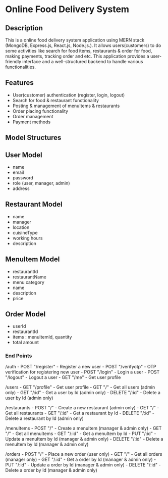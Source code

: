 # Online Food Delivery System

## Description

This is a online food delivery system application using MERN stack (MongoDB, Express.js, React.js, Node.js.). It allows users(customers) to do some activities like search for food items, restaurants & order for food, making payments, tracking order and etc. This application provides a user-friendly interface and a well-structured backend to handle various functionalities.

## Features

- User(customer) authentication (register, login, logout)
- Search for food & restaurant functionality
- Posting & management of menuItems & restaurants
- Order placing functionality
- Order management
- Payment methods

## Model Structures

## User Model

- name
- email
- password
- role (user, manager, admin)
- address

## Restaurant Model

- name
- manager
- location
- cuisineType
- working hours
- description

## MenuItem Model

- restaurantId
- restaurantName
- menu category
- name
- description
- price

## Order Model
- userId
- restaurantId
- items : menuItemId, quantity
- total amount

#####

### End Points

/auth
    - POST "/register" - Register a new user
    - POST "/verifyotp" - OTP verification for registering new user
    - POST "/login" - Login a user
    - POST "/logout" - Logout a user
    - GET "/me" - Get user profile

/users
    - GET "/profile" - Get user profile
    - GET "/" - Get all users (admin only)
    - GET "/:id" - Get a user by Id (admin only)
    - DELETE "/:id" - Delete a user by Id (admin only)

/restaurants
    - POST "/" - Create a new restaurant (admin only)
    - GET "/" - Get all restaurants
    - GET "/:id" - Get a restaurant by Id
    - DELETE "/:id" - Delete a restaurant by Id (admin only)

/menuItems
    - POST "/" - Create a menuItem (manager & admin only)
    - GET "/" - Get all menuItems
    - GET "/:id" - Get a menuItem by Id
    - PUT "/:id" - Update a menuItem by Id (manager & admin only)
    - DELETE "/:id" - Delete a menuItem by Id (manager & admin only)

/orders
    - POST "/" - Place a new order (user only)
    - GET "/" - Get all orders (manager only)
    - GET "/:id" - Get a order by Id (manager & admin only)
    - PUT "/:id" - Update a order by Id (manager & admin only)
    - DELETE "/:id" - Delete a order by Id (manager & admin only)

